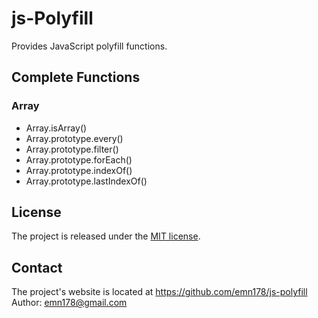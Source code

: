 # js-Polyfill
Provides JavaScript polyfill functions.

## Complete Functions
### Array
* Array.isArray()
* Array.prototype.every()
* Array.prototype.filter()
* Array.prototype.forEach()
* Array.prototype.indexOf()
* Array.prototype.lastIndexOf()

## License
The project is released under the [MIT license](http://www.opensource.org/licenses/MIT).

## Contact
The project's website is located at https://github.com/emn178/js-polyfill  
Author: emn178@gmail.com
